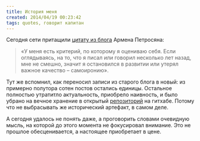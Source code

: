 ```yaml
---
title: История меня
created: 2014/04/19 00:23:42
tags: quotes, говорит капитан
---
```


Сегодня сети притащили [цитату из блога](http://petrosian.ru/2014/04/novoe-intervyu-sem-let-spustya/) Армена Петросяна:

> «У меня есть критерий, по которому я оцениваю себя. Если оглядываясь, на то, что я писал или говорил несколько лет назад, мне не смешно, значит я остановился в развитии или утерял важное качество – самоиронию».

Тут же вспомнил, как переносил записи из старого блога в новый: из примерно полутора сотен постов остались единицы. Остальное полностью утратитло актуальность, приобрело наивность, и было убрано на вечное хранение в открытый [репозиторий](https://github.com/dreikanter/paradigm.ru) на гитхабе. Потому что не выбрасывать же исторический артефакт, в самом деле.

А сегодня удалось не понять даже, а проговорить словами очевидную мысль, на которой до этого момента не фокусировал внимание. Это не прошлое обесценивается, а настоящее приобретает в цене.
